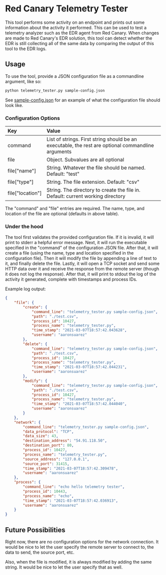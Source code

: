 # Red Canary Telemetry Tester

This tool performs some activity on an endpoint and prints out some information about the activity it performed. This can be used to test a telemetry analyzer such as the EDR agent from Red Canary. When changes are made to Red Canary's EDR solution, this tool can detect whether the EDR is still collecting all of the same data by comparing the output of this tool to the EDR logs.

## Usage
To use the tool, provide a JSON configuration file as a commandline argument, like so:

```bash
python telemetry_tester.py sample-config.json
```

See [sample-config.json](sample-config.json) for an example of what the configuration file should look like.

### Configuration Options

| Key               | Value                                                                                              |
| :---------------- | :------------------------------------------------------------------------------------------------- |
|  command          | List of strings. First string should be an executable, the rest are optional commandline arguments |
|  file             | Object. Subvalues are all optional                                                                 |
|  file["name"]     | String. Whatever the file should be named. Default: "test"                                         |
|  file["type"]     | String. The file extension. Default: "csv"                                                         |
|  file["location"] | String. The directory to create the file in. Default: current working directory                    |

The "command" and "file" entries are required. The name, type, and location of the file are optional (defaults in above table).

### Under the hood

The tool first validates the provided configuration file. If it is invalid, it will print to stderr a helpful error message. Next, it will run the executable specified in the "command" of the configuration JSON file. After that, it will create a file (using the name, type and location specified in the configuration file). Then it will modify the file by appending a line of text to it, and finally delete the file. Lastly, it will open a TCP socket and send some HTTP data over it and receive the response from the remote server (though it does not log the response). After that, it will print to stdout the log of the activity it generated, complete with timestamps and process IDs.

Example log output:

```json
{
    "file": {
        "create": {
            "command_line": "telemetry_tester.py sample-config.json",
            "path": "./test.csv",
            "process_id": 10427,
            "process_name": "telemetry_tester.py",
            "time_stamp": "2021-03-07T18:57:42.043628",
            "username": "aaronsuarez"
        },
        "delete": {
            "command_line": "telemetry_tester.py sample-config.json",
            "path": "./test.csv",
            "process_id": 10427,
            "process_name": "telemetry_tester.py",
            "time_stamp": "2021-03-07T18:57:42.044231",
            "username": "aaronsuarez"
        },
        "modify": {
            "command_line": "telemetry_tester.py sample-config.json",
            "path": "./test.csv",
            "process_id": 10427,
            "process_name": "telemetry_tester.py",
            "time_stamp": "2021-03-07T18:57:42.044040",
            "username": "aaronsuarez"
        }
    },
    "network": {
        "command_line": "telemetry_tester.py sample-config.json",
        "data_protocol": "TCP",
        "data_size": 43,
        "destination_address": "54.91.118.50",
        "destination_port": 80,
        "process_id": 10427,
        "process_name": "telemetry_tester.py",
        "source_address": "127.0.0.1",
        "source_port": 31415,
        "time_stamp": "2021-03-07T18:57:42.309478",
        "username": "aaronsuarez"
    },
    "process": {
        "command_line": "echo hello telemetry tester",
        "process_id": 10443,
        "process_name": "echo",
        "time_stamp": "2021-03-07T18:57:42.036913",
        "username": "aaronsuarez"
    }
}
```

## Future Possibilities

Right now, there are no configuration options for the network connection. It would be nice to let the user specify the remote server to connect to, the data to send, the source port, etc.

Also, when the file is modified, it is always modified by adding the same string. It would be nice to let the user specify that as well.

